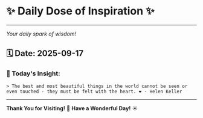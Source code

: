 # ✨ Daily Dose of Inspiration ✨

--- 

_Your daily spark of wisdom!_

## 🗓️ Date: **2025-09-17**

### 💬 Today's Insight:
```
> The best and most beautiful things in the world cannot be seen or even touched - they must be felt with the heart. ❤️ - Helen Keller
```

--- 

**Thank You for Visiting!** 🙏
**Have a Wonderful Day!** ☀️
